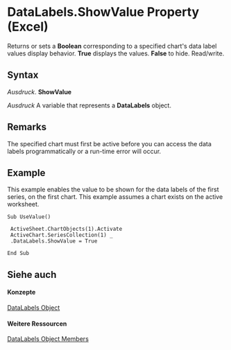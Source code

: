 
# DataLabels.ShowValue Property (Excel)

Returns or sets a  **Boolean** corresponding to a specified chart's data label values display behavior. **True** displays the values. **False** to hide. Read/write.


## Syntax

 _Ausdruck_. **ShowValue**

 _Ausdruck_ A variable that represents a **DataLabels** object.


## Remarks

The specified chart must first be active before you can access the data labels programmatically or a run-time error will occur.


## Example

This example enables the value to be shown for the data labels of the first series, on the first chart. This example assumes a chart exists on the active worksheet.


```
Sub UseValue() 
 
 ActiveSheet.ChartObjects(1).Activate 
 ActiveChart.SeriesCollection(1) _ 
 .DataLabels.ShowValue = True 
 
End Sub
```


## Siehe auch


#### Konzepte


[DataLabels Object](3d79271e-c702-e785-6984-d838d060a8c5.md)
#### Weitere Ressourcen


[DataLabels Object Members](http://msdn.microsoft.com/library/3c9d909d-d090-b6ed-8a28-ba62c3459044%28Office.15%29.aspx)